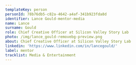 ```yaml
---
templateKey: person
personId: 78b76db5-c82a-4642-a4af-341b923fda8d
identifier: Lance Gould-mentor-media
name: Lance
surname: Gould
role: Chief Creative Officer at Silicon Valley Story Lab
photo: /img/lance_gould-removebg-preview.png
about: Chief Creative Officer at Silicon Valley Story Lab
linkedin: 'https://www.linkedin.com/in/lancegould/'
label: mentor
tracklist: Media & Entertainment
---
```

